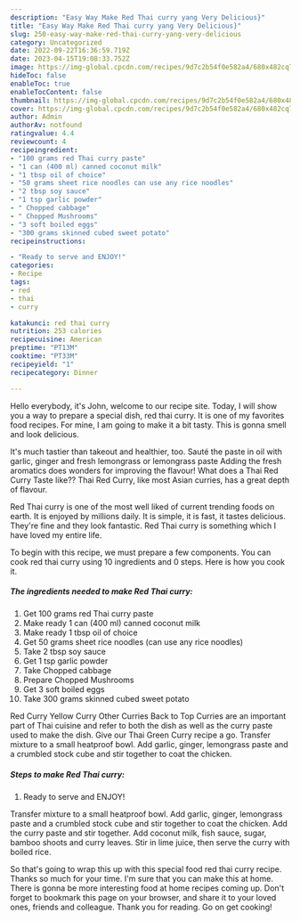 ```yaml
---
description: "Easy Way Make Red Thai curry yang Very Delicious}"
title: "Easy Way Make Red Thai curry yang Very Delicious}"
slug: 250-easy-way-make-red-thai-curry-yang-very-delicious
category: Uncategorized
date: 2022-09-22T16:36:59.719Z
date: 2023-04-15T19:08:33.752Z
image: https://img-global.cpcdn.com/recipes/9d7c2b54f0e582a4/680x482cq70/red-thai-curry-recipe-main-photo.jpg
hideToc: false
enableToc: true
enableTocContent: false
thumbnail: https://img-global.cpcdn.com/recipes/9d7c2b54f0e582a4/680x482cq70/red-thai-curry-recipe-main-photo.jpg
cover: https://img-global.cpcdn.com/recipes/9d7c2b54f0e582a4/680x482cq70/red-thai-curry-recipe-main-photo.jpg
author: Admin
authorAv: notfound
ratingvalue: 4.4
reviewcount: 4
recipeingredient:
- "100 grams red Thai curry paste"
- "1 can (400 ml) canned coconut milk"
- "1 tbsp oil of choice"
- "50 grams sheet rice noodles can use any rice noodles"
- "2 tbsp soy sauce"
- "1 tsp garlic powder"
- " Chopped cabbage"
- " Chopped Mushrooms"
- "3 soft boiled eggs"
- "300 grams skinned cubed sweet potato"
recipeinstructions:

- "Ready to serve and ENJOY!"
categories:
- Recipe
tags:
- red
- thai
- curry

katakunci: red thai curry 
nutrition: 253 calories
recipecuisine: American
preptime: "PT13M"
cooktime: "PT33M"
recipeyield: "1"
recipecategory: Dinner

---
```



Hello everybody, it's John, welcome to our recipe site. Today, I will show you a way to prepare a special dish, red thai curry. It is one of my favorites food recipes. For mine, I am going to make it a bit tasty. This is gonna smell and look delicious.

It&#39;s much tastier than takeout and healthier, too. Sauté the paste in oil with garlic, ginger and fresh lemongrass or lemongrass paste Adding the fresh aromatics does wonders for improving the flavour! What does a Thai Red Curry Taste like?? Thai Red Curry, like most Asian curries, has a great depth of flavour.

Red Thai curry is one of the most well liked of current trending foods on earth. It is enjoyed by millions daily. It is simple, it is fast, it tastes delicious. They're fine and they look fantastic. Red Thai curry is something which I have loved my entire life.


To begin with this recipe, we must prepare a few components. You can cook red thai curry using 10 ingredients and 0 steps. Here is how you cook it.

<!--inarticleads1-->

##### The ingredients needed to make Red Thai curry:

1. Get 100 grams red Thai curry paste
1. Make ready 1 can (400 ml) canned coconut milk
1. Make ready 1 tbsp oil of choice
1. Get 50 grams sheet rice noodles (can use any rice noodles)
1. Take 2 tbsp soy sauce
1. Get 1 tsp garlic powder
1. Take  Chopped cabbage
1. Prepare  Chopped Mushrooms
1. Get 3 soft boiled eggs
1. Take 300 grams skinned cubed sweet potato


Red Curry Yellow Curry Other Curries Back to Top Curries are an important part of Thai cuisine and refer to both the dish as well as the curry paste used to make the dish. Give our Thai Green Curry recipe a go. Transfer mixture to a small heatproof bowl. Add garlic, ginger, lemongrass paste and a crumbled stock cube and stir together to coat the chicken. 

<!--inarticleads2-->

##### Steps to make Red Thai curry:


1. Ready to serve and ENJOY!

Transfer mixture to a small heatproof bowl. Add garlic, ginger, lemongrass paste and a crumbled stock cube and stir together to coat the chicken. Add the curry paste and stir together. Add coconut milk, fish sauce, sugar, bamboo shoots and curry leaves. Stir in lime juice, then serve the curry with boiled rice. 

So that's going to wrap this up with this special food red thai curry recipe. Thanks so much for your time. I'm sure that you can make this at home. There is gonna be more interesting food at home recipes coming up. Don't forget to bookmark this page on your browser, and share it to your loved ones, friends and colleague. Thank you for reading. Go on get cooking!
